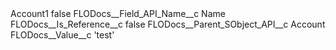 <?xml version="1.0" encoding="UTF-8"?>
<CustomMetadata xmlns="http://soap.sforce.com/2006/04/metadata" xmlns:xsi="http://www.w3.org/2001/XMLSchema-instance" xmlns:xsd="http://www.w3.org/2001/XMLSchema">
    <label>Account1</label>
    <protected>false</protected>
    <values>
        <field>FLODocs__Field_API_Name__c</field>
        <value xsi:type="xsd:string">Name</value>
    </values>
    <values>
        <field>FLODocs__Is_Reference__c</field>
        <value xsi:type="xsd:boolean">false</value>
    </values>
    <values>
        <field>FLODocs__Parent_SObject_API__c</field>
        <value xsi:type="xsd:string">Account</value>
    </values>
    <values>
        <field>FLODocs__Value__c</field>
        <value xsi:type="xsd:string">&apos;test&apos;</value>
    </values>
</CustomMetadata>
